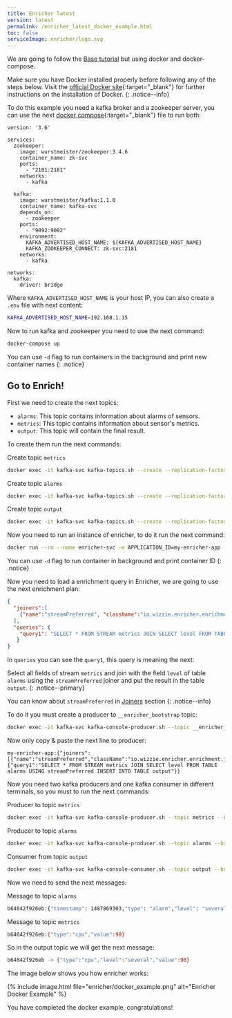 ```yaml
---
title: Enricher latest
version: latest
permalink: /enricher_latest_docker_example.html
toc: false
serviceImage: enricher/logo.svg
---
```


We are going to follow the [Base tutorial](/enricher_{{page.version}}_base_tutorial.html) but using docker and docker-compose.

Make sure you have Docker installed properly before following any of the steps below. Visit the [official Docker site](https://www.docker.com){:target="_blank"} for further instructions on the installation of Docker.
{: .notice--info}

To do this example you need a kafka broker and a zookeeper server, you can use the next [docker compose](https://docs.docker.com/compose/){:target="_blank"} file to run both:

```docker
version: '3.6'

services:
  zookeeper:
    image: wurstmeister/zookeeper:3.4.6
    container_name: zk-svc
    ports:
      - "2181:2181"
    networks:
      - kafka

  kafka:
    image: wurstmeister/kafka:1.1.0
    container_name: kafka-svc
    depends_on:
      - zookeeper
    ports:
      - "9092:9092"
    environment:
      KAFKA_ADVERTISED_HOST_NAME: ${KAFKA_ADVERTISED_HOST_NAME}
      KAFKA_ZOOKEEPER_CONNECT: zk-svc:2181
    networks:
      - kafka

networks:
  kafka:
    driver: bridge
```

Where `KAFKA_ADVERTISED_HOST_NAME` is your host IP, you can also create a `.env` file with next content:

```bash
KAFKA_ADVERTISED_HOST_NAME=192.168.1.15
```

Now to run kafka and zookeeper you need to use the next command:

```bash
docker-compose up
```

You can use `-d` flag to run containers in the background and print new container names
{: .notice}

## Go to Enrich!

First we need to create the next topics:

- `alarms`:
This topic contains information about alarms of sensors.
- `metrics`:
This topic contains information about sensor's metrics.
- `output`:
This topic will contain the final result.

To create them run the next commands:

Create topic `metrics`
```bash
docker exec -it kafka-svc kafka-topics.sh --create --replication-factor 1 --partitions 1 --topic metrics --zookeeper zk-svc
```

Create topic `alarms`
```bash
docker exec -it kafka-svc kafka-topics.sh --create --replication-factor 1 --partitions 1 --topic alarms --zookeeper zk-svc
```

Create topic `output`
```bash
docker exec -it kafka-svc kafka-topics.sh --create --replication-factor 1 --partitions 1 --topic output --zookeeper zk-svc
```

Now you need to run an instance of enricher, to do it run the next command:

```bash
docker run --rm --name enricher-svc -e APPLICATION_ID=my-enricher-app -e KAFKA_BOOTSTRAP_SERVER=192.168.1.15:9092 wizzieio/enricher
```

You can use `-d` flag to run container in background and print container ID
{: .notice}

Now you need to load a enrichment query in Enricher, we are going to use the next enrichment plan:

```json
{
  "joiners":[
    {"name":"streamPreferred", "className":"io.wizzie.enricher.enrichment.join.impl.queryable.StreamPreferredJoiner"}
  ],
  "queries": {
    "query1": "SELECT * FROM STREAM metrics JOIN SELECT level FROM TABLE alarms USING streamPreferred INSERT INTO TABLE output"
   }
}
```

In `queries` you can see the `query1`, this query is meaning the next:

Select all fields of stream `metrics` and join with the field `level` of table `alarms` using the `streamPreferred` joiner and put the result in the table `output`.
{: .notice--primary}

You can know about `streamPreferred` in [Joiners](/enricher_{{page.version}}_joiners.html) section
{: .notice--info}

To do it you must create a producer to `__enricher_bootstrap` topic:

```bash
docker exec -it kafka-svc kafka-console-producer.sh --topic __enricher_bootstrap --broker-list 192.168.1.15:9092 --property "parse.key=true" --property "key.separator=:"
```

Now only copy & paste the next line to producer:

```text
my-enricher-app:{"joiners":[{"name":"streamPreferred","className":"io.wizzie.enricher.enrichment.join.impl.queryable.StreamPreferredJoiner"}],"queries":{"query1":"SELECT * FROM STREAM metrics JOIN SELECT level FROM TABLE alarms USING streamPreferred INSERT INTO TABLE output"}}
```

Now you need two kafka producers and one kafka consumer in different terminals, so you must to run the next commands:

Producer to topic `metrics`
```bash
docker exec -it kafka-svc kafka-console-producer.sh --topic metrics --broker-list 192.168.1.15:9092 --property "parse.key=true" --property "key.separator=:"
```

Producer to topic `alarms`
```bash
docker exec -it kafka-svc kafka-console-producer.sh --topic alarms --broker-list 192.168.1.15:9092 --property "parse.key=true" --property "key.separator=:"
```

Consumer from topic `output`
```bash
docker exec -it kafka-svc kafka-console-consumer.sh --topic output --bootstrap-server 192.168.1.15:9092 --property "print.key=true" --property "key.separator= -> "
```

Now we need to send the next messages:

Message to topic `alarms`
```bash
b64042f926eb:{"timestamp": 1487869303,"type": "alarm","level": "several"}
```

Message to topic `metrics`
```bash
b64042f926eb:{"type":"cpu","value":90}
```

So in the output topic we will get the next message:

```bash
b64042f926eb -> {"type":"cpu","level":"several","value":90}
```

The image below shows you how enricher works:

{% include image.html file="enricher/docker_example.png" alt="Enricher Docker Example" %}


You have completed the docker example, congratulations!
